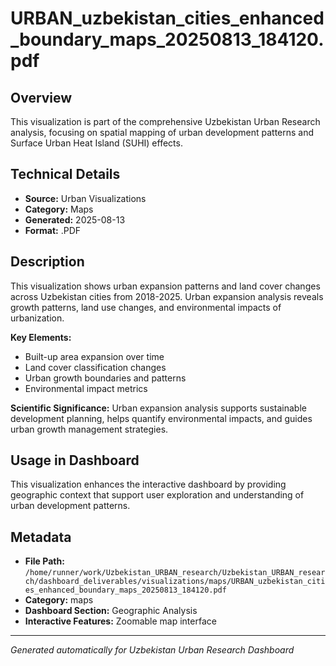 # URBAN_uzbekistan_cities_enhanced_boundary_maps_20250813_184120.pdf

## Overview
This visualization is part of the comprehensive Uzbekistan Urban Research analysis, focusing on spatial mapping of urban development patterns and Surface Urban Heat Island (SUHI) effects.

## Technical Details
- **Source:** Urban Visualizations
- **Category:** Maps
- **Generated:** 2025-08-13
- **Format:** .PDF

## Description
This visualization shows urban expansion patterns and land cover changes across Uzbekistan cities from 2018-2025. Urban expansion analysis reveals growth patterns, land use changes, and environmental impacts of urbanization.

**Key Elements:**
- Built-up area expansion over time
- Land cover classification changes
- Urban growth boundaries and patterns
- Environmental impact metrics

**Scientific Significance:**
Urban expansion analysis supports sustainable development planning, helps quantify environmental impacts, and guides urban growth management strategies.

## Usage in Dashboard
This visualization enhances the interactive dashboard by providing geographic context that support user exploration and understanding of urban development patterns.

## Metadata
- **File Path:** `/home/runner/work/Uzbekistan_URBAN_research/Uzbekistan_URBAN_research/dashboard_deliverables/visualizations/maps/URBAN_uzbekistan_cities_enhanced_boundary_maps_20250813_184120.pdf`
- **Category:** maps
- **Dashboard Section:** Geographic Analysis
- **Interactive Features:** Zoomable map interface

---
*Generated automatically for Uzbekistan Urban Research Dashboard*
